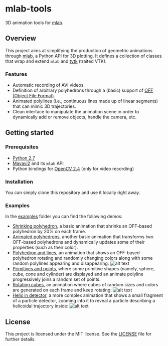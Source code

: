 # mlab-tools

3D animation tools for [mlab](http://docs.enthought.com/mayavi/mayavi/mlab.html). 

## Overview

This project aims at simplifying the production of geometric animations through [mlab](http://docs.enthought.com/mayavi/mayavi/mlab.html), a Python API for 3D plotting. It defines a collection of classes that wrap and extend `mlab` and [tvtk](http://docs.enthought.com/mayavi/tvtk/README.html) (traited VTK).

### Features

 * Automatic recording of AVI videos.
 * Definition of arbitrary polyhedrons through a (basic) support of [OFF (Object File Format)](https://en.wikipedia.org/wiki/OFF_(file_format)).
 * Animated polylines (i.e., continuous lines made up of linear segments) that can mimic 3D trajectories.
 * Clean interface to manipulate the animation scene in order to dynamically add or remove objects, handle the camera, etc.

## Getting started

### Prerequisites

* [Python 2.7](https://www.python.org/download/releases/2.7/)
* [Mayavi2](http://code.enthought.com/projects/mayavi/) and its `mlab` API
* Python bindings for [OpenCV 2.4](http://opencv.org/) (only for video recording)

### Installation

You can simply clone this repository and use it locally right away.

### Examples

In the [examples](examples) folder you can find the following demos:

 * [Shrinking polyhedron](examples/shrinking_polyhedron.py), a basic animation that shrinks an OFF-based polyhedron by 20% on each frame.
 * [Animated polyhedrons](examples/animated_polyhedrons.py), another basic animation that transforms two OFF-based polyhedrons and dynamically updates some of their properties (such as their color).
 * [Polyhedron and lines](examples/polyhedron_and_random_lines.py), an animation that shows an OFF-based polyhedron rotating and randomly changing colors along with some random polylines appearing and disappearing:
 ![alt text](https://user-images.githubusercontent.com/5144049/28150482-3c382c12-676b-11e7-80d2-8c8e2e90541e.gif "Polyhedron and lines")
 * [Primitives and points](examples/primitives_and_points.py), where some primitive shapes (namely, sphere, cube, cone and cylinder) are displayed and an animate polyline progressively joins a random set of points.
 * [Rotating cubes](examples/rotating_cubes.py), an animation where cubes of random sizes and colors are generated on each frame and keep rotating:
 ![alt text](https://user-images.githubusercontent.com/5144049/28150484-3c38eb66-676b-11e7-8cd1-04ef8ea70f54.gif "Rotating cubes")
 * [Helix in detector](examples/detector_helix.py), a more complex animation that shows a small fragment of a particle detector, zooming into it to reveal a particle describing a helicoidal trajectory inside:
 ![alt text](https://user-images.githubusercontent.com/5144049/28150481-3c380a3e-676b-11e7-81f8-eee51ae450b8.gif "Helix in detector")

## License

This project is licensed under the MIT license. See the [LICENSE](LICENSE) file for further details.
